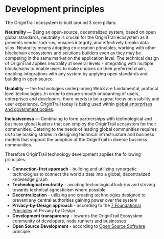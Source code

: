 # Development principles

The OriginTrail ecosystem is built around 3 core pillars:

**Neutrality** — Being an open-source, decentralized system, based on open global standards, neutrality is crucial for the OriginTrail ecosystem as it prevents vendor lock-ins, ensures integrity, and effectively breaks data silos. Neutrality means adopting co-creation principles, working with other blockchain ecosystems and solutions builders even as they may be competing in the same market on the application level. The technical design of OriginTrail applies neutrality at several levels - integrating with multiple blockchains to enable users to make choices on their preferred chain, enabling integrations with any system by applying open standards and building in open source

**Usability** — the technologies underpinning Web3 are fundamental, protocol level technologies. In order to ensure smooth onboarding of users, enterprises and developers, there needs to be a great focus on usability and user experience. OriginTrail today is being used within [global enterprises and government bodies](https://origintrail.io/case-studies).

**Inclusiveness** — Continuing to form partnerships with technological and business global leaders that can employ the OriginTrail ecosystem for their communities. Catering to the needs of leading global communities requires us to be making strides in designing technical infrastructure and business models that support the adoption of the OriginTrail in diverse business communities.

Therefore OriginTrail technology development applies the following principles:

* **Connection-first approach** - building and utilizing synergetic technologies to connect the world’s data into a global, decentralized knowledge graph
* **Technological neutrality** - avoiding technological lock-ins and striving towards technical agnosticism where possible
* **Decentralization** - utilizing and creating technologies designed to prevent any central authorities gaining power over the system
* **Privacy-by-Design approach** - according to the [7 Foundational Principles](https://www.ipc.on.ca/wp-content/uploads/Resources/7foundationalprinciples.pdf) of Privacy by Design
* **Development transparency** - towards the OriginTrail Ecosystem community of developers, node runners and businesses
* **Open Source Development** - according to [Open Source Software](https://en.wikipedia.org/wiki/Open-source_model) principle

